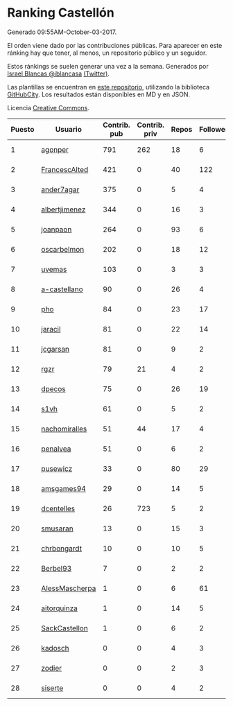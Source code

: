 # Ranking Castellón

Generado 09:55AM-October-03-2017.

El orden viene dado por las contribuciones públicas. Para aparecer en este ránking hay que tener, al menos, un repositorio público y un seguidor.

Estos ránkings se suelen generar una vez a la semana. Generados por [Israel Blancas @iblancasa](https://github.com/iblancasa/) [(Twitter)](https://twitter.com/iblancasa).

Las plantillas se encuentran en [este repositorio](https://github.com/iblancasa/GH-Spanish-Ranking), utilizando la biblioteca [GitHubCity](https://github.com/iblancasa/GitHubCity). Los resultados están disponibles en MD y en JSON.

Licencia [Creative Commons](https://creativecommons.org/licenses/by/4.0/).

| Puesto   |  Usuario  | Contrib. pub | Contrib. priv |Repos| Followers | Desde |  Avatar  |
|----------|-----------|--------------|---------------|-----|-----------|-------|----------|
|1|[agonper](https://github.com/agonper)|791|262|18|6|2015-01-27|![agonper](https://avatars0.githubusercontent.com/u/10727467)|
|2|[FrancescAlted](https://github.com/FrancescAlted)|421|0|40|122|2010-06-25|![FrancescAlted](https://avatars3.githubusercontent.com/u/314521)|
|3|[ander7agar](https://github.com/ander7agar)|375|0|5|4|2014-03-06|![ander7agar](https://avatars1.githubusercontent.com/u/6875232)|
|4|[albertjimenez](https://github.com/albertjimenez)|344|0|16|3|2015-05-21|![albertjimenez](https://avatars0.githubusercontent.com/u/12547680)|
|5|[joanpaon](https://github.com/joanpaon)|264|0|93|6|2013-06-30|![joanpaon](https://avatars2.githubusercontent.com/u/4895527)|
|6|[oscarbelmon](https://github.com/oscarbelmon)|202|0|18|12|2013-04-05|![oscarbelmon](https://avatars3.githubusercontent.com/u/4066452)|
|7|[uvemas](https://github.com/uvemas)|103|0|3|3|2011-10-03|![uvemas](https://avatars2.githubusercontent.com/u/1099529)|
|8|[a-castellano](https://github.com/a-castellano)|90|0|26|4|2015-03-17|![a-castellano](https://avatars3.githubusercontent.com/u/11519707)|
|9|[pho](https://github.com/pho)|84|0|23|17|2009-05-25|![pho](https://avatars3.githubusercontent.com/u/88469)|
|10|[jaracil](https://github.com/jaracil)|81|0|22|14|2014-01-10|![jaracil](https://avatars3.githubusercontent.com/u/6370372)|
|11|[jcgarsan](https://github.com/jcgarsan)|81|0|9|2|2013-09-26|![jcgarsan](https://avatars0.githubusercontent.com/u/5547857)|
|12|[rgzr](https://github.com/rgzr)|79|21|4|2|2015-07-03|![rgzr](https://avatars2.githubusercontent.com/u/13169716)|
|13|[dpecos](https://github.com/dpecos)|75|0|26|19|2011-01-26|![dpecos](https://avatars3.githubusercontent.com/u/584298)|
|14|[s1vh](https://github.com/s1vh)|61|0|5|2|2014-10-09|![s1vh](https://avatars2.githubusercontent.com/u/9099118)|
|15|[nachomiralles](https://github.com/nachomiralles)|51|44|17|4|2013-06-26|![nachomiralles](https://avatars1.githubusercontent.com/u/4831513)|
|16|[penalvea](https://github.com/penalvea)|51|0|6|2|2013-04-09|![penalvea](https://avatars0.githubusercontent.com/u/4102114)|
|17|[pusewicz](https://github.com/pusewicz)|33|0|80|29|2008-02-26|![pusewicz](https://avatars1.githubusercontent.com/u/940)|
|18|[amsgames94](https://github.com/amsgames94)|29|0|14|5|2014-03-15|![amsgames94](https://avatars0.githubusercontent.com/u/6959189)|
|19|[dcentelles](https://github.com/dcentelles)|26|723|5|2|2013-07-15|![dcentelles](https://avatars1.githubusercontent.com/u/5012707)|
|20|[smusaran](https://github.com/smusaran)|13|0|15|3|2015-11-10|![smusaran](https://avatars1.githubusercontent.com/u/15787704)|
|21|[chrbongardt](https://github.com/chrbongardt)|10|0|10|5|2012-11-19|![chrbongardt](https://avatars0.githubusercontent.com/u/2834466)|
|22|[Berbel93](https://github.com/Berbel93)|7|0|2|2|2016-03-02|![Berbel93](https://avatars1.githubusercontent.com/u/17596372)|
|23|[AlessMascherpa](https://github.com/AlessMascherpa)|1|0|6|61|2011-04-03|![AlessMascherpa](https://avatars1.githubusercontent.com/u/706750)|
|24|[aitorquinza](https://github.com/aitorquinza)|1|0|14|5|2012-09-17|![aitorquinza](https://avatars0.githubusercontent.com/u/2361502)|
|25|[SackCastellon](https://github.com/SackCastellon)|1|0|6|2|2013-08-28|![SackCastellon](https://avatars0.githubusercontent.com/u/5330355)|
|26|[kadosch](https://github.com/kadosch)|0|0|4|3|2011-12-31|![kadosch](https://avatars2.githubusercontent.com/u/1296520)|
|27|[zodier](https://github.com/zodier)|0|0|2|3|2010-11-13|![zodier](https://avatars3.githubusercontent.com/u/480371)|
|28|[siserte](https://github.com/siserte)|0|0|4|2|2014-02-05|![siserte](https://avatars1.githubusercontent.com/u/6595035)|
